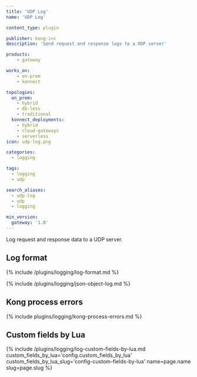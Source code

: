 ```yaml
---
title: 'UDP Log'
name: 'UDP Log'

content_type: plugin

publisher: kong-inc
description: 'Send request and response logs to a UDP server'

products:
    - gateway

works_on:
    - on-prem
    - konnect

topologies:
  on_prem:
    - hybrid
    - db-less
    - traditional
  konnect_deployments:
    - hybrid
    - cloud-gateways
    - serverless
icon: udp-log.png

categories:
  - logging

tags:
  - logging
  - udp

search_aliases:
  - udp-log
  - udp
  - logging

min_version:
  gateway: '1.0'
---
```


Log request and response data to a UDP server.

## Log format

{% include /plugins/logging/log-format.md %}

{% include /plugins/logging/json-object-log.md %}

## Kong process errors

{% include plugins/logging/kong-process-errors.md %}

## Custom fields by Lua

{% include /plugins/logging/log-custom-fields-by-lua.md custom_fields_by_lua='config.custom_fields_by_lua' custom_fields_by_lua_slug='config-custom-fields-by-lua' name=page.name slug=page.slug %}